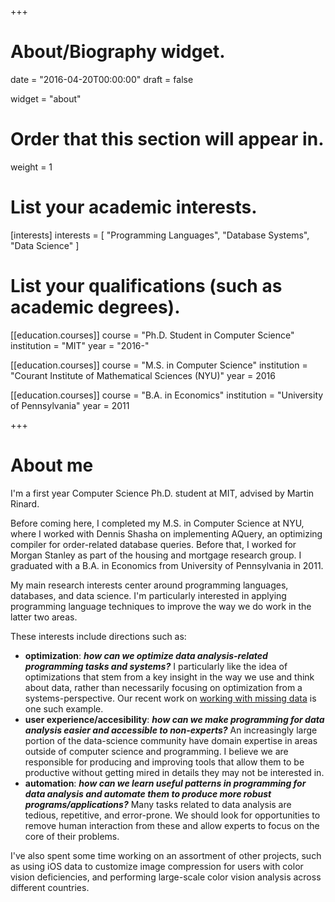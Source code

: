 +++
# About/Biography widget.

date = "2016-04-20T00:00:00"
draft = false

widget = "about"

# Order that this section will appear in.
weight = 1

# List your academic interests.
[interests]
  interests = [
    "Programming Languages",
    "Database Systems",
    "Data Science"
  ]

# List your qualifications (such as academic degrees).
[[education.courses]]
  course = "Ph.D. Student in Computer Science"
  institution = "MIT"
  year = "2016-"

[[education.courses]]
  course = "M.S. in Computer Science"
  institution = "Courant Institute of Mathematical Sciences (NYU)"
  year = 2016

[[education.courses]]
  course = "B.A. in Economics"
  institution = "University of Pennsylvania"
  year = 2011
 
+++

# About me

I'm a first year Computer Science Ph.D.
student at MIT, advised by Martin Rinard. 

Before coming here, I completed my M.S. in Computer Science at NYU,
where I worked with Dennis Shasha on implementing AQuery, an optimizing
compiler for order-related database queries. Before that, I worked for Morgan Stanley as part of the
housing and mortgage research group. I graduated with a B.A. in Economics
from University of Pennsylvania in 2011.

My main research interests center around programming languages,
databases, and data science. I'm particularly interested in applying
programming language techniques to improve the way we do work in the latter
two areas. 

These interests include directions such as:

- **optimization**: ***how can we optimize data analysis-related programming tasks and systems?*** I particularly like the idea of optimizations that
  stem from a key insight in the way we use and think about data, rather than
  necessarily focusing on optimization from a systems-perspective. Our 
  recent work on [working with missing data](publication/vldb2017/) is one such example.
- **user experience/accesibility**: ***how can we make programming for data analysis easier and accessible to non-experts?*** An increasingly large
  portion of the data-science community have domain expertise in areas
  outside of computer science and programming. I believe we are responsible
  for producing and improving tools that allow them to be productive without
  getting mired in details they may not be interested in.
- **automation**: ***how can we learn useful patterns in programming for data analysis and automate them to produce more robust programs/applications?***
  Many tasks related to data analysis are tedious, repetitive, and error-prone. We should look for opportunities to remove human interaction from these
  and allow experts to focus on the core of their problems.

I've also spent some time working on an assortment of other projects, such
as using iOS data to customize image compression for users with color vision
deficiencies, and performing large-scale color vision analysis across different
countries.
